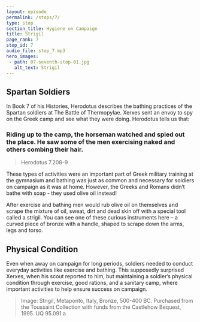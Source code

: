 ```yaml
---
layout: episode
permalink: /stops/7/
type: stop
section_title: Hygiene on Campaign 
title: Strigil
page_rank: 7
stop_id: 7
audio_file: stop_7.mp3
hero_images:
 - path: 07-seventh-stop-01.jpg
   alt_text: Strigil 
---
```


## Spartan Soldiers
In Book 7 of his Histories, Herodotus describes the bathing practices of the Spartan soldiers at The Battle of Thermopylae. Xerxes sent an envoy to spy on the Greek camp and see what they were doing. Herodotus tells us that: 

### Riding up to the camp, the horseman watched and spied out the place. He saw some of the men exercising naked and others combing their hair. 
> Herodotus 7.208-9 

These types of activities were an important part of Greek military training at the gymnasium and bathing was just as common and necessary for soldiers on campaign as it was at home. However, the Greeks and Romans didn’t bathe with soap - they used olive oil instead!

After exercise and bathing men would rub olive oil on themselves and scrape the mixture of oil, sweat, dirt and dead skin off with a special tool called a strigil. You can see one of these curious instruments here – a curved piece of bronze with a handle, shaped to scrape down the arms, legs and torso. 

## Physical Condition
Even when away on campaign for long periods, soldiers needed to conduct everyday activities like exercise and bathing. This supposedly surprised Xerxes, when his scout reported to him, but maintaining a soldier’s physical condition through exercise, good rations, and a sanitary camp, where important activities to help ensure success on campaign. 

> Image: Strigil, Metaponto, Italy, Bronze, 500-400 BC. Purchased from the Toussaint Collection with funds from the Castlehow Bequest, 1995. UQ 95.091 a
